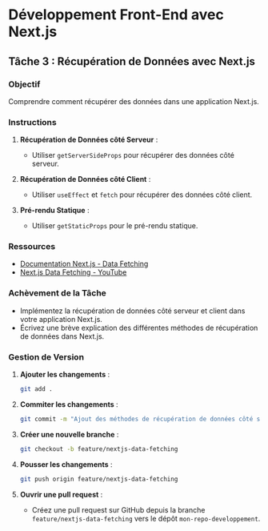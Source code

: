 
# Développement Front-End avec Next.js

## Tâche 3 : Récupération de Données avec Next.js

### Objectif
Comprendre comment récupérer des données dans une application Next.js.

### Instructions
1. **Récupération de Données côté Serveur** :
    - Utiliser `getServerSideProps` pour récupérer des données côté serveur.

2. **Récupération de Données côté Client** :
    - Utiliser `useEffect` et `fetch` pour récupérer des données côté client.

3. **Pré-rendu Statique** :
    - Utiliser `getStaticProps` pour le pré-rendu statique.

### Ressources
- [Documentation Next.js - Data Fetching](https://nextjs.org/docs/basic-features/data-fetching)
- [Next.js Data Fetching - YouTube](https://www.youtube.com/watch?v=KNDrg2CPzv4)

### Achèvement de la Tâche
- Implémentez la récupération de données côté serveur et client dans votre application Next.js.
- Écrivez une brève explication des différentes méthodes de récupération de données dans Next.js.

### Gestion de Version
1. **Ajouter les changements** :
    ```bash
    git add .
    ```

2. **Commiter les changements** :
    ```bash
    git commit -m "Ajout des méthodes de récupération de données côté serveur et client dans Next.js"
    ```

3. **Créer une nouvelle branche** :
    ```bash
    git checkout -b feature/nextjs-data-fetching
    ```

4. **Pousser les changements** :
    ```bash
    git push origin feature/nextjs-data-fetching
    ```

5. **Ouvrir une pull request** :
    - Créez une pull request sur GitHub depuis la branche `feature/nextjs-data-fetching` vers le dépôt `mon-repo-developpement`.
